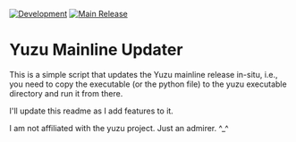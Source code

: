 [![Development](https://github.com/protik09/yuzu-mainline-updater/actions/workflows/yuzu-updater-ci.yml/badge.svg?branch=development)](https://github.com/protik09/yuzu-mainline-updater/actions/workflows/yuzu-updater-ci.yml) [![Main Release](https://github.com/protik09/yuzu-mainline-updater/actions/workflows/yuzu-updater-release.yml/badge.svg)](https://github.com/protik09/yuzu-mainline-updater/actions/workflows/yuzu-updater-release.yml)

# Yuzu Mainline Updater

This is a simple script that updates the Yuzu mainline release in-situ, i.e., you need to copy the executable (or the python file) to the yuzu executable directory and run it from there. 

I'll update this readme as I add features to it.

I am not affiliated with the yuzu project. Just an admirer. ^_^